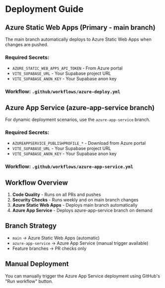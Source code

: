 
# Deployment Guide

## Azure Static Web Apps (Primary - main branch)

The main branch automatically deploys to Azure Static Web Apps when changes are pushed.

### Required Secrets:
- `AZURE_STATIC_WEB_APPS_API_TOKEN` - From Azure portal
- `VITE_SUPABASE_URL` - Your Supabase project URL
- `VITE_SUPABASE_ANON_KEY` - Your Supabase anon key

### Workflow: `.github/workflows/azure-deploy.yml`

## Azure App Service (azure-app-service branch)

For dynamic deployment scenarios, use the `azure-app-service` branch.

### Required Secrets:
- `AZUREAPPSERVICE_PUBLISHPROFILE_*` - Download from Azure portal
- `VITE_SUPABASE_URL` - Your Supabase project URL  
- `VITE_SUPABASE_ANON_KEY` - Your Supabase anon key

### Workflow: `.github/workflows/azure-app-service.yml`

## Workflow Overview

1. **Code Quality** - Runs on all PRs and pushes
2. **Security Checks** - Runs weekly and on main branch changes
3. **Azure Static Web Apps** - Deploys main branch automatically
4. **Azure App Service** - Deploys azure-app-service branch on demand

## Branch Strategy

- `main` → Azure Static Web Apps (automatic)
- `azure-app-service` → Azure App Service (manual trigger available)
- Feature branches → PR checks only

## Manual Deployment

You can manually trigger the Azure App Service deployment using GitHub's "Run workflow" button.
